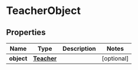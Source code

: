 
# TeacherObject

## Properties
Name | Type | Description | Notes
------------ | ------------- | ------------- | -------------
**object** | [**Teacher**](Teacher.md) |  |  [optional]



